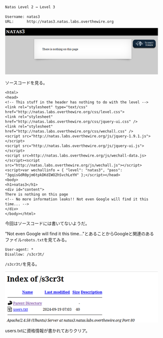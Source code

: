```
Natas Level 2 → Level 3

Username: natas3
URL:      http://natas3.natas.labs.overthewire.org
```

![](img/natas3-1.png)

ソースコードを見る。  
```
<html>
<head>
<!-- This stuff in the header has nothing to do with the level -->
<link rel="stylesheet" type="text/css" href="http://natas.labs.overthewire.org/css/level.css">
<link rel="stylesheet" href="http://natas.labs.overthewire.org/css/jquery-ui.css" />
<link rel="stylesheet" href="http://natas.labs.overthewire.org/css/wechall.css" />
<script src="http://natas.labs.overthewire.org/js/jquery-1.9.1.js"></script>
<script src="http://natas.labs.overthewire.org/js/jquery-ui.js"></script>
<script src=http://natas.labs.overthewire.org/js/wechall-data.js></script><script src="http://natas.labs.overthewire.org/js/wechall.js"></script>
<script>var wechallinfo = { "level": "natas3", "pass": "3gqisGdR0pjm6tpkDKdIWO2hSvchLeYH" };</script></head>
<body>
<h1>natas3</h1>
<div id="content">
There is nothing on this page
<!-- No more information leaks!! Not even Google will find it this time... -->
</div>
</body></html>
```

今回はソースコードには書いてないようだ。  

"Not even Google will find it this time..."とあることからGoogleと関連のあるファイル`robots.txt`を見てみる。  

```
User-agent: *
Disallow: /s3cr3t/
```

`/s3cr3t/`を見る。  

![](img/natas3-2.png)  


users.txtに資格情報が書かれておりクリア。  

